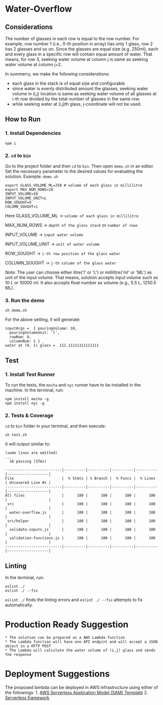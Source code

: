 # Water-Overflow
## Considerations
The number of glasses in each row is equal to the row number. For example, row number 1 (i.e., 0-th position in array) has only 1 glass, row 2 has 2 glasses and so on. Since the glasses are equal size (e.g. 250ml), each and every glass in a specific row will contain equal amount of water. That means, for row 3, seeking water volume at column j is same as seeking water volume at column j+2.

In summerry, we make the following considerations:
* each glass in the stack is of equal size and configurable
* since water is evenly distributed amount the glasses, seeking water volume in (i,j) location is same as seeking water volume of all glasses at i-th row divided by the total number of glasses in the same row.
* while seeking water at (i,j)th glass, j-coordinate will not be used.

## How to Run
### 1. Install Dependencies
```
npm i
```
### 2. `cd` to `bin`
Go to the project folder and then `cd` to `bin`. Then open `demo.sh` in an editor. Set the necessary parameter to the desired values for evaluating the solution.
Example:
`demo.sh`
```
export GLASS_VOLUME_ML=250 # volume of each glass in millilitre
export MAX_NUM_ROWS=10 
INPUT_VOLUME=10
INPUT_VOLUME_UNIT=L
ROW_SOUGHT=9
COLUMN_SOUGHT=1
```
Here 
GLASS_VOLUME_ML -> `volume of each glass in millilitre` 

MAX_NUM_ROWS -> `depth of the glass stack` or `number of rows`

INPUT_VOLUME -> `input water volume`

INPUT_VOLUME_UNIT -> `unit of water volume`

ROW_SOUGHT -> `i-th row position of the glass water`

COLUMN_SOUGHT -> `j-th column of the glass water`

*Note:* The user can choose either litre('l' or 'L') or millilitre('ml' or 'ML') as unit of the input volume. That means, solution accepts input volume such as 10 L or 10000 ml. It also accepts float number as volume (e.g., 5.5 L, 1250.5 ML).

### 3. Run the demo
```
sh demo.sh
```
For the above setting, it will generate:
```
inputArgs =  { pouringVolume: 10,
  pouringVolumeUnit: 'l',
  rowNum: 9,
  columnNum: 1 }
water at (9, 1) glass =  111.11111111111111
```
## Test
### 1. Install Test Runner
To run the tests, the `mocha` and `nyc` runner have to be installed in the machine. In the terminal, run:

```
npm install mocha -g
npm install nyc -g
```

### 2. Tests & Coverage
`cd` to `bin` folder in your terminal, and then execute:

```
sh test.sh
```

It will output similar to:

```
(some lines are omitted)
...
  18 passing (37ms)

--------------------------|----------|----------|----------|----------|-------------------|
File                      |  % Stmts | % Branch |  % Funcs |  % Lines | Uncovered Line #s |
--------------------------|----------|----------|----------|----------|-------------------|
All files                 |      100 |      100 |      100 |      100 |                   |
 src                      |      100 |      100 |      100 |      100 |                   |
  water-overflow.js       |      100 |      100 |      100 |      100 |                   |
 src/helper               |      100 |      100 |      100 |      100 |                   |
  validate-inputs.js      |      100 |      100 |      100 |      100 |                   |
  validation-functions.js |      100 |      100 |      100 |      100 |                   |
--------------------------|----------|----------|----------|----------|-------------------|
```

## Linting
In the terminal, run:
```
eslint ./
eslint ./ --fix
```
`eslint ./` finds the linting errors and `eslint ./ --fix` attempts to fix automatically.

# Production Ready Suggestion
    * The solution can be prepared as a AWS Lambda function
    * The Lambda function will have one API endpint and will accept a JSON object in a HTTP POST
    * The Lambda will calculate the water volume of (i,j) glass and sends the response

# Deployment Suggestions
The proposed lambda can be deployed in AWS infrastructure using either of the followings:
    1. [AWS Serverless Application Model (SAM) Template](https://docs.aws.amazon.com/serverless-application-model/latest/developerguide/serverless-sam-template-basics.html)
    2. [Serverless framework](https://www.googleadservices.com/pagead/aclk?sa=L&ai=DChcSEwjw_N2L6MTkAhXPgHAKHQHxC-8YABAAGgJzYg&ohost=www.google.com&cid=CAESEeD2hELyw-ln42kWo_GYXQfK&sig=AOD64_2Lx6erIve8moDUdvO8sAraVl7x-g&q=&ved=2ahUKEwi86daL6MTkAhXEbSsKHd4AD-IQ0Qx6BAgrEAE&adurl=)
